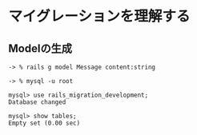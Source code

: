 # マイグレーションを理解する

## Modelの生成

```
-> % rails g model Message content:string

-> % mysql -u root

mysql> use rails_migration_development;
Database changed

mysql> show tables;
Empty set (0.00 sec)
```
